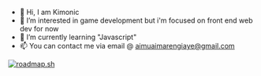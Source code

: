 - 👋 Hi, I am Kimonic
- 👀 I’m interested in game development but i'm focused on front end web dev for now
- 🌱 I’m currently learning "Javascript"
- 📫 You can contact me via email @ aimuaimarengiaye@gmail.com

[![roadmap.sh](https://api.roadmap.sh/v1-badge/wide/64bd68278b7b0932738001fc?variant=dark&roadmaps=qa%2Cprompt-engineering)](https://roadmap.sh)

<!---
Kimonic99/Kimonic99 is a ✨ special ✨ repository because its `README.md` (this file) appears on your GitHub profile.
You can click the Preview link to take a look at your changes.
--->
